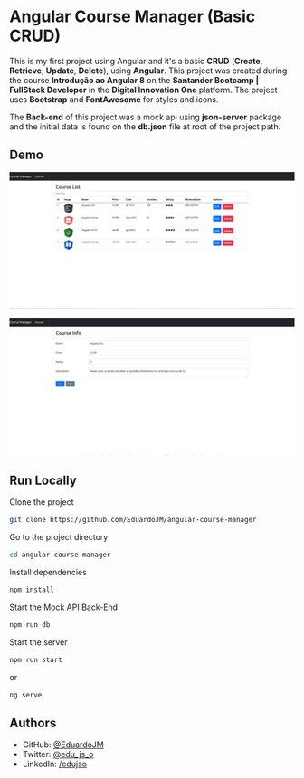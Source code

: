 
# Angular Course Manager (Basic CRUD)

This is my first project using Angular and it's a basic **CRUD** (**Create**, **Retrieve**, **Update**, **Delete**), using **Angular**. This project was created during the course **Introdução ao Angular 8** on the **Santander Bootcamp | FullStack Developer** in the **Digital Innovation One** platform. The project uses **Bootstrap** and **FontAwesome** for styles and icons.

The **Back-end** of this project was a mock api using **json-server** package and the initial data is found on the **db.json** file at root of the project path.


## Demo

![Preview Image 1](.github/preview1.png)

![Preview Image 2](.github/preview2.png)

## Run Locally

Clone the project

```bash
git clone https://github.com/EduardoJM/angular-course-manager
```

Go to the project directory

```bash
cd angular-course-manager
```

Install dependencies

```bash
npm install
```

Start the Mock API Back-End

```bash
npm run db
```

Start the server

```bash
npm run start
```

or 

```bash
ng serve
```
## Authors

- GitHub: [@EduardoJM](https://www.github.com/EduardoJM)
- Twitter: [@edu_js_o](https://twitter.com/edu_js_o)
- LinkedIn: [/edujso](https://www.linkedin.com/in/edujso/)

